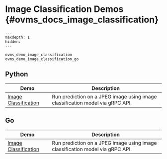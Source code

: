 # Image Classification Demos {#ovms_docs_image_classification}

```{toctree}
---
maxdepth: 1
hidden:
---

ovms_demo_image_classification
ovms_demo_image_classification_go
```

## Python 
| Demo | Description |
|---|---|
|[Image Classification](python/README.md)|Run prediction on a JPEG image using image classification model via gRPC API.|

## Go
| Demo | Description |
|---|---|
|[Image Classification](go/README.md)|Run prediction on a JPEG image using image classification model via gRPC API.|
